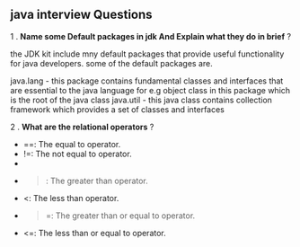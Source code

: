 ## java interview Questions
1 . **Name some Default packages in jdk And Explain what they do in brief** ?

the JDK kit include mny default packages that provide useful functionality for java developers. some of the default packages are.

java.lang - this package contains fundamental classes and interfaces that are essential to the java language for e.g object class in this package which is the root of the java class
java.util - this java class contains collection framework which provides a set of classes and interfaces

2 . **What are the relational operators** ?
- ==: The equal to operator.
- !=: The not equal to operator.
- 
- >: The greater than operator.
- <: The less than operator.
- >=: The greater than or equal to operator.
- <=: The less than or equal to operator.
